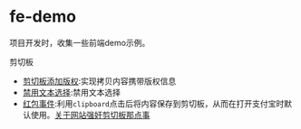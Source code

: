 # fe-demo

项目开发时，收集一些前端demo示例。

剪切板

* [剪切板添加版权](./clipboard/zhihu.html):实现拷贝内容携带版权信息
* [禁用文本选择](./clipboard/select.html):禁用文本选择
* [红包事件](./clipboard/envelope.html):利用`clipboard`点击后将内容保存到剪切板，从而在打开支付宝时默认使用。[关于网站强奸剪切板那点事](https://www.v2ex.com/t/426432)